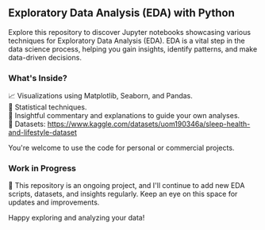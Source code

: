 ## Exploratory Data Analysis (EDA) with Python

Explore this repository to discover Jupyter notebooks showcasing various techniques for Exploratory Data Analysis (EDA). EDA is a vital step in the data science process, helping you gain insights, identify patterns, and make data-driven decisions.

### What's Inside?
📈 Visualizations using Matplotlib, Seaborn, and Pandas.<br>
🧩 Statistical techniques. <br>
📑 Insightful commentary and explanations to guide your own analyses.<br>
📁 Datasets: https://www.kaggle.com/datasets/uom190346a/sleep-health-and-lifestyle-dataset

You're welcome to use the code for personal or commercial projects.<br>

### Work in Progress
🚧 This repository is an ongoing project, and I'll continue to add new EDA scripts, datasets, and insights regularly. Keep an eye on this space for updates and improvements.


Happy exploring and analyzing your data!
